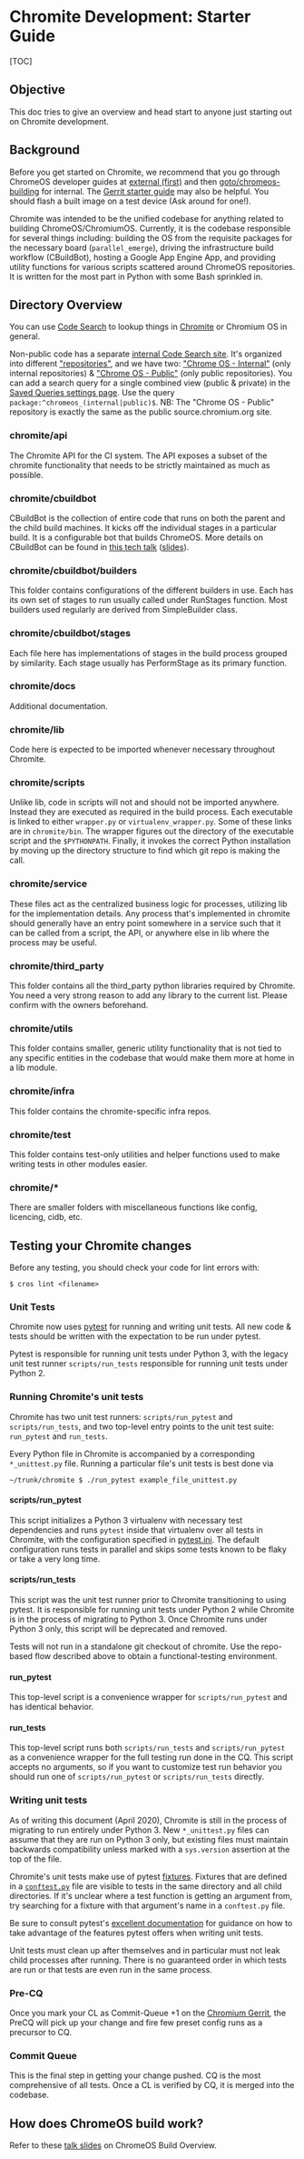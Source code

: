 # Chromite Development: Starter Guide

[TOC]

## Objective

This doc tries to give an overview and head start to anyone just starting out on
Chromite development.

## Background

Before you get started on Chromite, we recommend that you go through ChromeOS
developer guides at
[external (first)](https://chromium.googlesource.com/chromiumos/docs/+/HEAD/developer_guide.md)
and then [goto/chromeos-building](http://goto/chromeos-building) for internal.
The
[Gerrit starter guide](https://sites.google.com/a/google.com/android/development/repo-gerrit-git-workflow)
may also be helpful. You should flash a built image on a test device (Ask around
for one!).

Chromite was intended to be the unified codebase for anything related to
building ChromeOS/ChromiumOS. Currently, it is the codebase responsible for
several things including: building the OS from the requisite packages for the
necessary board (`parallel_emerge`), driving the infrastructure build workflow
(CBuildBot), hosting a Google App Engine App, and providing utility functions
for various scripts scattered around ChromeOS repositories. It is written for
the most part in Python with some Bash sprinkled in.

## Directory Overview

You can use
[Code Search](https://source.chromium.org/chromiumos/chromiumos/codesearch/)
to lookup things in
[Chromite](https://source.chromium.org/chromiumos/chromiumos/codesearch/+/HEAD:chromite/)
or Chromium OS in general.

Non-public code has a separate
[internal Code Search site](https://source.corp.google.com/).
It's organized into different ["repositories"](https://source.corp.google.com/repos),
and we have two:
["Chrome OS - Internal"](https://source.corp.google.com/chromeos_internal) (only
internal repositories) &
["Chrome OS - Public"](https://source.corp.google.com/chromeos_public) (only
public repositories).
You can add a search query for a single combined view (public & private) in the
[Saved Queries settings page](https://source.corp.google.com/settings/savedqueries).
Use the query `package:^chromeos_(internal|public)$`.
NB: The "Chrome OS - Public" repository is exactly the same as the public
source.chromium.org site.

### chromite/api

The Chromite API for the CI system. The API exposes a subset of the chromite
functionality that needs to be strictly maintained as much as possible.

### chromite/cbuildbot

CBuildBot is the collection of entire code that runs on both the parent and the
child build machines. It kicks off the individual stages in a particular build.
It is a configurable bot that builds ChromeOS. More details on CBuildBot can be
found in
[this tech talk](https://drive.google.com/a/google.com/file/d/0BwPS_JpKyELWR2k0Z3JSWUhPSEE/view)
([slides](https://docs.google.com/presentation/d/1nUZFCAADgPp48SmrAFZVV_ngR27BdhKjL32nyu_hbOo/edit#slide=id.i0)).

### chromite/cbuildbot/builders

This folder contains configurations of the different builders in use. Each has
its own set of stages to run usually called under RunStages function. Most
builders used regularly are derived from SimpleBuilder class.

### chromite/cbuildbot/stages

Each file here has implementations of stages in the build process grouped by
similarity. Each stage usually has PerformStage as its primary function.

### chromite/docs

Additional documentation.

### chromite/lib

Code here is expected to be imported whenever necessary throughout Chromite.

### chromite/scripts

Unlike lib, code in scripts will not and should not be imported anywhere.
Instead they are executed as required in the build process. Each executable is
linked to either `wrapper.py` or `virtualenv_wrapper.py`. Some of these links
are in `chromite/bin`. The wrapper figures out the directory of the executable
script and the `$PYTHONPATH`. Finally, it invokes the correct Python
installation by moving up the directory structure to find which git repo is
making the call.

### chromite/service

These files act as the centralized business logic for processes, utilizing lib
for the implementation details. Any process that's implemented in chromite
should generally have an entry point somewhere in a service such that it can be
called from a script, the API, or anywhere else in lib where the process may be
useful.

### chromite/third_party

This folder contains all the third_party python libraries required by Chromite.
You need a very strong reason to add any library to the current list. Please
confirm with the owners beforehand.

### chromite/utils

This folder contains smaller, generic utility functionality that is not tied to
any specific entities in the codebase that would make them more at home in a lib
module.

### chromite/infra

This folder contains the chromite-specific infra repos.

### chromite/test

This folder contains test-only utilities and helper functions used to make
writing tests in other modules easier.

### chromite/*

There are smaller folders with miscellaneous functions like config, licencing,
cidb, etc.

## Testing your Chromite changes

Before any testing, you should check your code for lint errors with:

```shell
$ cros lint <filename>
```

### Unit Tests

Chromite now uses [pytest](https://docs.pytest.org/en/latest/) for running and
writing unit tests. All new code & tests should be written with the expectation
to be run under pytest.

Pytest is responsible for running unit tests under Python 3, with the legacy
unit test runner `scripts/run_tests` responsible for running unit tests under
Python 2.

### Running Chromite's unit tests

Chromite has two unit test runners: `scripts/run_pytest` and
`scripts/run_tests`, and two top-level entry points to the unit test suite:
`run_pytest` and `run_tests`.

Every Python file in Chromite is accompanied by a corresponding `*_unittest.py`
file. Running a particular file's unit tests is best done via
```shell
~/trunk/chromite $ ./run_pytest example_file_unittest.py
```

#### scripts/run_pytest

This script initializes a Python 3 virtualenv with necessary test dependencies
and runs `pytest` inside that virtualenv over all tests in Chromite, with the
configuration specified in [pytest.ini](./pytest.ini). The default configuration
runs tests in parallel and skips some tests known to be flaky or take a very
long time.

#### scripts/run_tests

This script was the unit test runner prior to Chromite transitioning to using
pytest. It is responsible for running unit tests under Python 2 while Chromite
is in the process of migrating to Python 3. Once Chromite runs under Python 3
only, this script will be deprecated and removed.

Tests will not run in a standalone git checkout of chromite. Use the repo-based
flow described above to obtain a functional-testing environment.

#### run_pytest

This top-level script is a convenience wrapper for `scripts/run_pytest` and has
identical behavior.

#### run_tests

This top-level script runs both `scripts/run_tests` and `scripts/run_pytest` as
a convenience wrapper for the full testing run done in the CQ. This script
accepts no arguments, so if you want to customize test run behavior you should
run one of `scripts/run_pytest` or `scripts/run_tests` directly.

### Writing unit tests

As of writing this document (April 2020), Chromite is still in the process of
migrating to run entirely under Python 3. New `*_unittest.py` files can assume
that they are run on Python 3 only, but existing files must maintain
backwards compatibility unless marked with a `sys.version` assertion at the
top of the file.

Chromite's unit tests make use of pytest
[fixtures](https://doc.pytest.org/en/latest/fixture.html). Fixtures that are
defined in a
[`conftest.py`](https://doc.pytest.org/en/latest/fixture.html#conftest-py-sharing-fixture-functions)
file are visible to tests in the same directory and all child directories. If
it's unclear where a test function is getting an argument from, try searching
for a fixture with that argument's name in a `conftest.py` file.

Be sure to consult pytest's
[excellent documentation](https://doc.pytest.org/en/latest/contents.html) for
guidance on how to take advantage of the features pytest offers when writing
unit tests.

Unit tests must clean up after themselves and in particular must not leak child
processes after running. There is no guaranteed order in which tests are run or
that tests are even run in the same process.

### Pre-CQ

Once you mark your CL as Commit-Queue +1 on the
[Chromium Gerrit](https://chromium-review.googlesource.com), the PreCQ will pick
up your change and fire few preset config runs as a precursor to CQ.

### Commit Queue

This is the final step in getting your change pushed. CQ is the most
comprehensive of all tests. Once a CL is verified by CQ, it is merged into the codebase.

## How does ChromeOS build work?

Refer to these
[talk slides](https://docs.google.com/presentation/d/1q8POSy8-LgqVvZu37KeXdd2-6F_4CpnfPzqu1fDlnW4)
on ChromeOS Build Overview.
